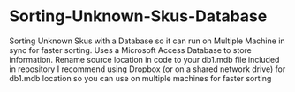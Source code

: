 # Sorting-Unknown-Skus-Database
Sorting Unknown Skus with a Database so it can run on Multiple Machine in sync for faster sorting. 
Uses a Microsoft Access Database to store information.
Rename source location in code to your db1.mdb file included in repository
I recommend using Dropbox (or on a shared network drive) for db1.mdb location so you can use on multiple machines for faster sorting 
